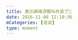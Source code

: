 ```yaml
---
title: 表示麻辣烫都叫外卖了🙈
date: 2016-11-08 12:10:36
mCategories: [说说]
type: moment
---
```


<div id="pics-20161108121036"></div>

<script src="/lib/moment/pics.js"></script>
<script>
var data = [
    {"link": "2016-11-08_000000.jpeg", "type": "shuoshuo"}
];
picsRender(data, "pics-20161108121036");
</script>
